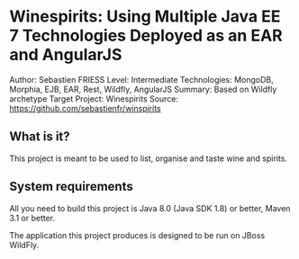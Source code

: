 Winespirits: Using Multiple Java EE 7 Technologies Deployed as an EAR and AngularJS
===================================================================================
Author: Sebastien FRIESS
Level: Intermediate
Technologies: MongoDB, Morphia, EJB, EAR, Rest, Wildfly, AngularJS
Summary: Based on Wildfly archetype
Target Project: Winespirits
Source: <https://github.com/sebastienfr/winspirits>

What is it?
-----------
This project is meant to be used to list, organise and taste wine and spirits.

System requirements
-------------------

All you need to build this project is Java 8.0 (Java SDK 1.8) or better, Maven 3.1 or better.

The application this project produces is designed to be run on JBoss WildFly.